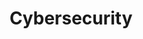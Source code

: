 ---
title: Cybersecurity
layout: collection
permalink: /cyber/
collection: cyber
entries_layout: list
author_profile: false
classes: wide
sidebar:
  nav: "sidebar"
---